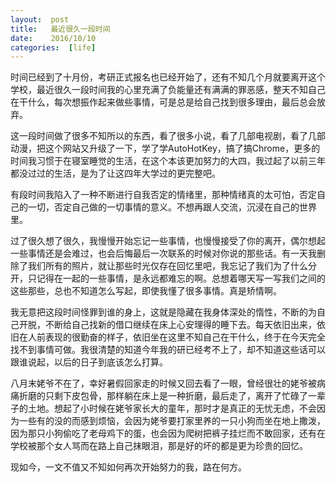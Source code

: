 ```yaml
---
layout:  post
title:   最近很久一段时间
date:    2016/10/10
categories:  [life]
---
```


时间已经到了十月份，考研正式报名也已经开始了，还有不知几个月就要离开这个学校，最近很久一段时间我的心里充满了负能量还有满满的罪恶感，整天不知自己在干什么，每次想振作起来做些事情，可是总是给自己找到很多理由，最后总会放弃。

这一段时间做了很多不知所以的东西，看了很多小说，看了几部电视剧，看了几部动漫，把这个网站又升级了一下，学了学AutoHotKey，搞了搞Chrome，更多的时间我习惯于在寝室睡觉的生活，在这个本该更加努力的大四，我过起了以前三年都没过过的生活，是为了让这四年大学过的更完整吧。

有段时间我陷入了一种不断进行自我否定的情绪里，那种情绪真的太可怕，否定自己的一切，否定自己做的一切事情的意义。不想再跟人交流，沉浸在自己的世界里。

过了很久想了很久，我慢慢开始忘记一些事情，也慢慢接受了你的离开，偶尔想起一些事情还是会难过，也会后悔最后一次联系的时候对你说的那些话。有一天我删除了我们所有的照片，就让那些时光仅存在回忆里吧，我忘记了我们为了什么分开，只记得在一起的一些事情，是永远都难忘的啊。总想着哪天写一写我们之间的这些那些，总也不知道怎么写起，即使我懂了很多事情。真是矫情啊。

我无意把这段时间怪罪到谁的身上，这就是隐藏在我身体深处的惰性，不断的为自己开脱，不断给自己找新的借口继续在床上心安理得的睡下去。每天依旧出来，依旧在人前表现的很勤奋的样子，依旧坐在这里不知自己在干什么，终于在今天完全找不到事情可做。我很清楚的知道今年我的研已经考不上了，却不知道这些话可以跟谁说起，以后的日子到底该怎么打算。

八月末姥爷不在了，幸好暑假回家走的时候又回去看了一眼，曾经很壮的姥爷被病痛折磨的只剩下皮包骨，那样躺在床上是一种折磨，最后走了，离开了忙碌了一辈子的土地。想起了小时候在姥爷家长大的童年，那时才是真正的无忧无虑，不会因为一些有的没的而感到烦恼，会因为姥爷要打家里养的一只小狗而坐在地上撒泼，因为那只小狗偷吃了老母鸡下的蛋，也会因为爬树把裤子挂烂而不敢回家，还有在学校被那个女人骂而在路上自己抹眼泪，那是好的坏的都是更为珍贵的回忆。

现如今，一文不值又不知如何再次开始努力的我，路在何方。